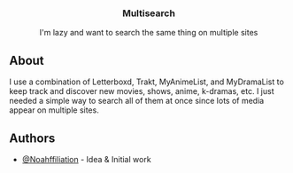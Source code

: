 <h3 align="center">Multisearch</h3>

<p align="center">I'm lazy and want to search the same thing on multiple sites
    <br> 
</p>

## About <a name = "about"></a>
I use a combination of Letterboxd, Trakt, MyAnimeList, and MyDramaList to keep track and discover new movies, shows, anime, k-dramas, etc. I just needed a simple way to search all of them at once since lots of media appear on multiple sites.

## Authors <a name = "authors"></a>
- [@Noahffiliation](https://github.com/Noahffiliation) - Idea & Initial work
